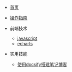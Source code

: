 <!-- docs/_sidebar.md -->

* [首页](/README)
* [操作指南](/guide)

* 前端技术
    * [javascript](/01/javascript/)
    * [echarts](/01/echarts/)

* 实用技能
    * [使用docsify搭建笔记博客](/实用技能/使用docsify搭建笔记博客)
